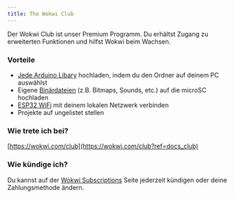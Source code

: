 ```yaml
---
title: The Wokwi Club
---
```


Der Wokwi Club ist unser Premium Programm. Du erhältst Zugang zu erweiterten Funktionen und hilfst Wokwi beim Wachsen.
### Vorteile

- [Jede Arduino Libary](../guides/libraries#uploading-custom-libraries) hochladen, indem du den Ordner auf deinem PC auswählst
- Eigene [Binärdateien](../parts/wokwi-microsd-card#uploading-binary-files) (z.B. Bitmaps, Sounds, etc.) auf die microSC hochladen
- [ESP32 WiFi](../guides/esp32-wifi) mit deinem lokalen Netzwerk verbinden
- Projekte auf ungelistet stellen

### Wie trete ich bei?

[https://wokwi.com/club](https://wokwi.com/club?ref=docs_club)

### Wie kündige ich?

Du kannst auf der [Wokwi Subscriptions](https://wokwi.com/dashboard/subscriptions) Seite jederzeit kündigen oder deine Zahlungsmethode ändern.
